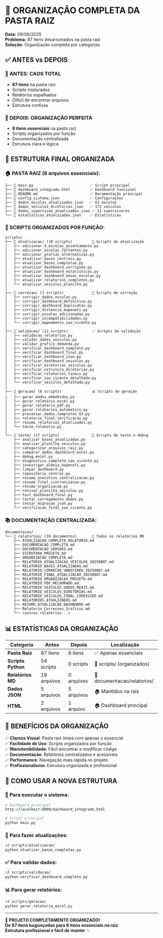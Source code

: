 # 🎉 ORGANIZAÇÃO COMPLETA DA PASTA RAIZ
**Data:** 09/08/2025  
**Problema:** 87 itens desarrumados na pasta raiz  
**Solução:** Organização completa por categorias

## ✅ **ANTES vs DEPOIS**

### 🚨 **ANTES: CAOS TOTAL**
- **87 itens** na pasta raiz
- Scripts misturados
- Relatórios espalhados
- Difícil de encontrar arquivos
- Estrutura confusa

### 🎯 **DEPOIS: ORGANIZAÇÃO PERFEITA**
- **8 itens essenciais** na pasta raiz
- Scripts organizados por função
- Documentação centralizada
- Estrutura clara e lógica

## 📁 **ESTRUTURA FINAL ORGANIZADA**

### 🏠 **PASTA RAIZ (8 arquivos essenciais):**
```
├── 📄 main.py                          ✅ Script principal
├── 📄 dashboard_integrado.html         ✅ Dashboard funcional
├── 📄 README.md                        ✅ Documentação principal
├── 📄 config_sistema.json              ✅ Configurações
├── 📄 dados_escolas_atualizados.json   ✅ 63 escolas
├── 📄 dados_veiculos_diretorias.json   ✅ 172 veículos
├── 📄 dados_supervisao_atualizados.json ✅ 12 supervisores
└── 📄 estatisticas_atualizadas.json    ✅ Estatísticas
```

### 📂 **SCRIPTS ORGANIZADOS POR FUNÇÃO:**
```
scripts/
├── 📁 atualizacao/ (10 scripts)         🔄 Scripts de atualização
│   ├── adicionar_4_escolas_assentamento.py
│   ├── adicionar_escolas_faltantes.py
│   ├── adicionar_grafias_alternativas.py
│   ├── atualizar_bases_centrais.py
│   ├── atualizar_bases_completas.py
│   ├── atualizar_dashboard_corrigido.py
│   ├── atualizar_dashboard_estatisticas.py
│   ├── atualizar_dashboard_novas_escolas.py
│   ├── atualizar_relatorios_completos.py
│   └── atualizar_veiculos_planilha.py
│
├── 📁 correcao/ (7 scripts)             🔧 Scripts de correção
│   ├── corrigir_dados_escolas.py
│   ├── corrigir_dashboard_definitivo.py
│   ├── corrigir_dashboard_duplicatas.py
│   ├── corrigir_distancia_kopenoti.py
│   ├── corrigir_escolas_adicionadas.py
│   ├── corrigir_incompatibilidades.py
│   └── corrigir_mapeamento_sao_vicente.py
│
├── 📁 validacao/ (12 scripts)           ✅ Scripts de validação
│   ├── validacao_relatorios.py
│   ├── validar_dados_veiculos.py
│   ├── validar_grafico_demanda.py
│   ├── verificar_dashboard_completo.py
│   ├── verificar_dashboard_final.py
│   ├── verificar_dashboard_json.py
│   ├── verificar_dashboard_veiculos.py
│   ├── verificar_diretorias_veiculos.py
│   ├── verificar_estrutura_diretorias.py
│   ├── verificar_relatorios_finais.py
│   ├── verificar_sao_vicente_detalhado.py
│   └── verificar_veiculos_detalhado.py
│
├── 📁 geracao/ (8 scripts)              📊 Scripts de geração
│   ├── gerar_dados_embebidos.py
│   ├── gerar_relatorio_excel.py
│   ├── gerar_relatorio_pdf.py
│   ├── gerar_relatorios_automatico.py
│   ├── processar_dados_completos_63.py
│   ├── relatorio_final_verificacao.py
│   ├── resumo_relatorios_atualizados.py
│   └── teste_relatorio.py
│
└── 📁 teste/ (17 scripts)               🧪 Scripts de teste e debug
    ├── analisar_bases_atualizadas.py
    ├── analisar_planilha_veiculos.py
    ├── categorizar_arquivos_raiz.py
    ├── comparar_dados_dashboard_excel.py
    ├── debug_excel.py
    ├── diagnostico_completo_sao_vicente.py
    ├── investigar_aldeia_kopenoti.py
    ├── limpar_dashboard.py
    ├── repositorio_central.py
    ├── resumo_executivo_centralizacao.py
    ├── resumo_final_sincronizacao.py
    ├── resumo_organizacao.py
    ├── revisar_planilha_veiculos.py
    ├── test_dashboard_final.py
    ├── testar_carregamento_dados.py
    ├── testar_migracao_json.py
    └── verificacao_final_sao_vicente.py
```

### 📚 **DOCUMENTAÇÃO CENTRALIZADA:**
```
documentacao/
└── 📁 relatorios/ (19 documentos)       📝 Todos os relatórios MD
    ├── ATUALIZACAO_COMPLETA_RELATORIO.md
    ├── DOCUMENTACAO_COMPLETA.md
    ├── DOCUMENTACAO_VERSOES.md
    ├── ESTRUTURA_PROJETO.md
    ├── ORGANIZACAO_COMPLETA.md
    ├── RELATORIO_ATUALIZACAO_VEICULOS_20250807.md
    ├── RELATORIO_BASES_ATUALIZADAS.md
    ├── RELATORIO_CORRECAO_UNDEFINED_20250807.md
    ├── RELATORIO_FINAL_ATUALIZACAO_20250807.md
    ├── RELATORIO_ORGANIZACAO_PROJETO.md
    ├── RELATORIO_PDF_MELHORADO.md
    ├── RELATORIO_VEICULOS_DADOS_REAIS.md
    ├── RELATORIO_VEICULOS_DIRETORIAS.md
    ├── RELATORIO_VEICULOS_FINAL_CORRIGIDO.md
    ├── RELATORIOS_ATUALIZADOS.md
    ├── RESUMO_ATUALIZACAO_DASHBOARD.md
    ├── Relatorio_Correcoes_Graficos.md
    └── (outros relatórios...)
```

## 📊 **ESTATÍSTICAS DA ORGANIZAÇÃO**

| **Categoria** | **Antes** | **Depois** | **Localização** |
|---------------|-----------|------------|-----------------|
| **Pasta Raiz** | 87 itens | 8 itens | ✅ Apenas essenciais |
| **Scripts Python** | 54 scripts | 0 scripts | 📁 scripts/ (organizados) |
| **Relatórios MD** | 19 arquivos | 0 arquivos | 📁 documentacao/relatorios/ |
| **Dados JSON** | 5 arquivos | 5 arquivos | 🏠 Mantidos na raiz |
| **HTML** | 2 arquivos | 1 arquivo | 🏠 Dashboard principal |

## 🎯 **BENEFÍCIOS DA ORGANIZAÇÃO**

✅ **Clareza Visual**: Pasta raiz limpa com apenas o essencial  
✅ **Facilidade de Uso**: Scripts organizados por função  
✅ **Manutenibilidade**: Fácil encontrar e modificar código  
✅ **Documentação**: Relatórios centralizados e acessíveis  
✅ **Performance**: Navegação mais rápida no projeto  
✅ **Profissionalismo**: Estrutura organizada e profissional  

## 🚀 **COMO USAR A NOVA ESTRUTURA**

### 🎯 **Para executar o sistema:**
```bash
# Dashboard principal
http://localhost:8000/dashboard_integrado.html

# Script principal
python main.py
```

### 🔧 **Para fazer atualizações:**
```bash
cd scripts/atualizacao/
python atualizar_bases_completas.py
```

### ✅ **Para validar dados:**
```bash
cd scripts/validacao/
python verificar_dashboard_completo.py
```

### 📊 **Para gerar relatórios:**
```bash
cd scripts/geracao/
python gerar_relatorio_excel.py
```

---
**🎉 PROJETO COMPLETAMENTE ORGANIZADO!**  
**De 87 itens bagunçados para 8 itens essenciais na raiz**  
**Estrutura profissional e fácil de manter** ✨

